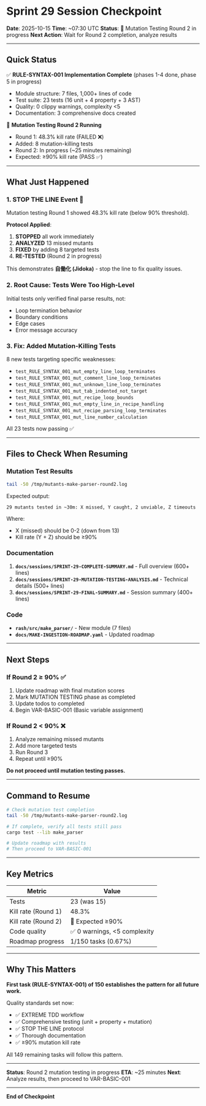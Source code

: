 # Sprint 29 Session Checkpoint

**Date**: 2025-10-15
**Time**: ~07:30 UTC
**Status**: 🔄 Mutation Testing Round 2 in progress
**Next Action**: Wait for Round 2 completion, analyze results

---

## Quick Status

✅ **RULE-SYNTAX-001 Implementation Complete** (phases 1-4 done, phase 5 in progress)
- Module structure: 7 files, 1,000+ lines of code
- Test suite: 23 tests (16 unit + 4 property + 3 AST)
- Quality: 0 clippy warnings, complexity <5
- Documentation: 3 comprehensive docs created

🔄 **Mutation Testing Round 2 Running**
- Round 1: 48.3% kill rate (FAILED ❌)
- Added: 8 mutation-killing tests
- Round 2: In progress (~25 minutes remaining)
- Expected: ≥90% kill rate (PASS ✅)

---

## What Just Happened

### 1. STOP THE LINE Event 🚨

Mutation testing Round 1 showed 48.3% kill rate (below 90% threshold).

**Protocol Applied**:
1. **STOPPED** all work immediately
2. **ANALYZED** 13 missed mutants
3. **FIXED** by adding 8 targeted tests
4. **RE-TESTED** (Round 2 in progress)

This demonstrates **自働化 (Jidoka)** - stop the line to fix quality issues.

### 2. Root Cause: Tests Were Too High-Level

Initial tests only verified final parse results, not:
- Loop termination behavior
- Boundary conditions
- Edge cases
- Error message accuracy

### 3. Fix: Added Mutation-Killing Tests

8 new tests targeting specific weaknesses:
- `test_RULE_SYNTAX_001_mut_empty_line_loop_terminates`
- `test_RULE_SYNTAX_001_mut_comment_line_loop_terminates`
- `test_RULE_SYNTAX_001_mut_unknown_line_loop_terminates`
- `test_RULE_SYNTAX_001_mut_tab_indented_not_target`
- `test_RULE_SYNTAX_001_mut_recipe_loop_bounds`
- `test_RULE_SYNTAX_001_mut_empty_line_in_recipe_handling`
- `test_RULE_SYNTAX_001_mut_recipe_parsing_loop_terminates`
- `test_RULE_SYNTAX_001_mut_line_number_calculation`

All 23 tests now passing ✅

---

## Files to Check When Resuming

### Mutation Test Results
```bash
tail -50 /tmp/mutants-make-parser-round2.log
```

Expected output:
```
29 mutants tested in ~30m: X missed, Y caught, 2 unviable, Z timeouts
```

Where:
- X (missed) should be 0-2 (down from 13)
- Kill rate (Y + Z) should be ≥90%

### Documentation
1. **`docs/sessions/SPRINT-29-COMPLETE-SUMMARY.md`** - Full overview (600+ lines)
2. **`docs/sessions/SPRINT-29-MUTATION-TESTING-ANALYSIS.md`** - Technical details (500+ lines)
3. **`docs/sessions/SPRINT-29-FINAL-SUMMARY.md`** - Session summary (400+ lines)

### Code
- **`rash/src/make_parser/`** - New module (7 files)
- **`docs/MAKE-INGESTION-ROADMAP.yaml`** - Updated roadmap

---

## Next Steps

### If Round 2 ≥ 90% ✅

1. Update roadmap with final mutation scores
2. Mark MUTATION TESTING phase as completed
3. Update todos to completed
4. Begin VAR-BASIC-001 (Basic variable assignment)

### If Round 2 < 90% ❌

1. Analyze remaining missed mutants
2. Add more targeted tests
3. Run Round 3
4. Repeat until ≥90%

**Do not proceed until mutation testing passes.**

---

## Command to Resume

```bash
# Check mutation test completion
tail -50 /tmp/mutants-make-parser-round2.log

# If complete, verify all tests still pass
cargo test --lib make_parser

# Update roadmap with results
# Then proceed to VAR-BASIC-001
```

---

## Key Metrics

| Metric | Value |
|--------|-------|
| Tests | 23 (was 15) |
| Kill rate (Round 1) | 48.3% |
| Kill rate (Round 2) | 🔄 Expected ≥90% |
| Code quality | ✅ 0 warnings, <5 complexity |
| Roadmap progress | 1/150 tasks (0.67%) |

---

## Why This Matters

**First task (RULE-SYNTAX-001) of 150 establishes the pattern for all future work.**

Quality standards set now:
- ✅ EXTREME TDD workflow
- ✅ Comprehensive testing (unit + property + mutation)
- ✅ STOP THE LINE protocol
- ✅ Thorough documentation
- ✅ ≥90% mutation kill rate

All 149 remaining tasks will follow this pattern.

---

**Status**: Round 2 mutation testing in progress
**ETA**: ~25 minutes
**Next**: Analyze results, then proceed to VAR-BASIC-001

---

**End of Checkpoint**
